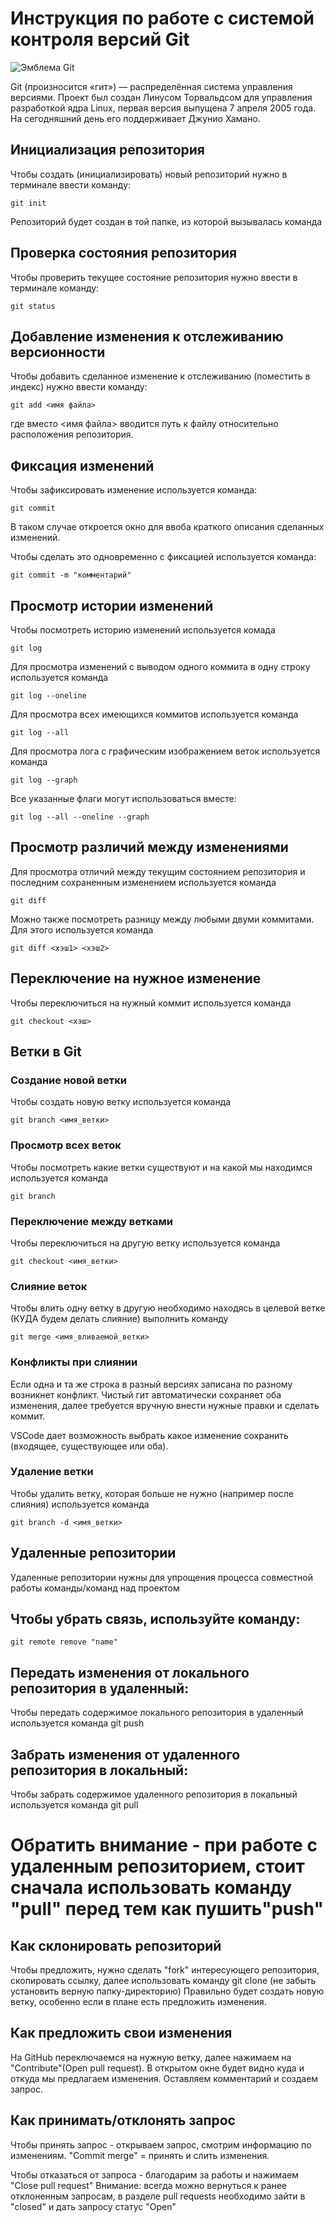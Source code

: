 # **Инструкция по работе с системой контроля версий Git**

![Эмблема Git](git.jpg)

Git (произносится «гит») — распределённая система управления версиями. Проект был создан Линусом Торвальдсом для управления разработкой ядра Linux, первая версия выпущена 7 апреля 2005 года. На сегодняшний день его поддерживает Джунио Хамано.

## Инициализация репозитория

Чтобы создать (инициализировать) новый репозиторий нужно в терминале ввести команду:

    git init

Репозиторий будет создан в той папке, из которой вызывалась команда

## Проверка состояния репозитория

Чтобы проверить текущее состояние репозитория нужно ввести в терминале команду:

    git status

## Добавление изменения к отслеживанию версионности

Чтобы добавить сделанное изменение к отслеживанию (поместить в индекс) нужно ввести команду:

    git add <имя файла>

где вместо <имя файла> вводится путь к файлу относительно расположения репозитория.

## Фиксация изменений

Чтобы зафиксировать изменение используется команда:

    git commit

В таком случае откроется окно для ввоба краткого описания сделанных изменений.

Чтобы сделать это одновременно с фиксацией используется команда:

    git commit -m "комментарий"

## Просмотр истории изменений

Чтобы посмотреть историю изменений используется комада

    git log

Для просмотра изменений с выводом одного коммита в одну строку используется команда

    git log --oneline

Для просмотра всех имеющихся коммитов используется команда

    git log --all

Для просмотра лога с графическим изображением веток используется команда

    git log --graph

Все указанные флаги могут использоваться вместе:

    git log --all --oneline --graph

## Просмотр различий между изменениями

Для просмотра отличий между текущим состоянием репозитория и последним сохраненным изменением используется команда

    git diff

Можно также посмотреть разницу между любыми двуми коммитами. Для этого используется команда

    git diff <хэш1> <хэш2>

## Переключение на нужное изменение

Чтобы переключиться на нужный коммит используется команда

    git checkout <хэш>

## Ветки в Git

### Создание новой ветки

Чтобы создать новую ветку используется команда

    git branch <имя_ветки>

### Просмотр всех веток

Чтобы посмотреть какие ветки существуют и на какой мы находимся используется команда

    git branch

### Переключение между ветками

Чтобы переключиться на другую ветку используется команда

    git checkout <имя_ветки>

### Слияние веток

Чтобы влить одну ветку в другую необходимо находясь в целевой ветке (КУДА будем делать слияние) выполнить команду

    git merge <имя_вливаемой_ветки>

### Конфликты при слиянии

Если одна и та же строка в разный версиях записана по разному возникнет конфликт.
Чистый гит автоматически сохраняет оба изменения, далее требуется вручную внести нужные правки и сделать коммит.

VSСode дает возможность выбрать какое изменение сохранить (входящее, существующее или оба).

### Удаление ветки

Чтобы удалить ветку, которая больше не нужно (например после слияния) используется команда

    git branch -d <имя_ветки>

## Удаленные репозитории

Удаленные репозитории нужны для упрощения процесса совместной работы команды/команд над проектом

## Чтобы убрать связь, используйте команду:
    git remote remove "name"

## Передать изменения от локального репозитория в удаленный:

Чтобы передать содержимое локального репозитория в удаленный используется команда
    git push

## Забрать изменения от удаленного репозитория в локальный:

Чтобы забрать содержимое удаленного репозитория в локальный используется команда
    git pull
# Обратить внимание - при работе с удаленным репозиторием, стоит сначала использовать команду "pull" перед тем как пушить"push"

## Как склонировать репозиторий

Чтобы предложить, нужно сделать "fork" интересующего репозитория, скопировать ссылку, далее использовать команду
    git clone
(не забыть установить верную папку-директорию)
Правильно будет создать новую ветку, особенно если в плане есть предложить изменения.

## Как предложить свои изменения 

На GitHub переключаемся на нужную ветку, далее нажимаем на "Contribute"(Open pull request). В открытом окне будет видно куда и откуда мы предлагаем изменения. Оставляем комментарий и создаем запрос.

## Как принимать/отклонять запрос

Чтобы принять запрос - открываем запрос, смотрим информацию по изменениям. "Commit merge" = принять и слить изменения. 

Чтобы отказаться от запроса - благодарим за работы и нажимаем "Close pull request"
Внимание: всегда можно вернуться к ранее отклоненным запросам, в разделе pull requests необходимо зайти в "closed" и дать запросу статус "Open" 






